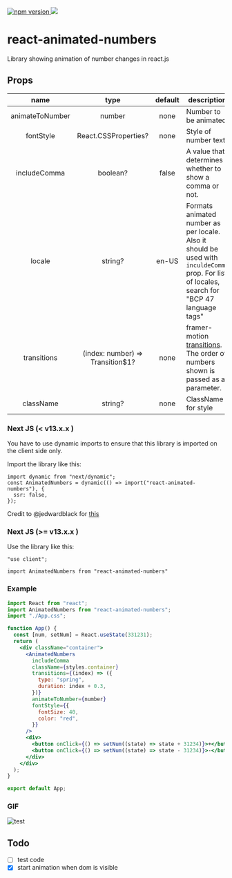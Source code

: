 <a href="https://www.npmjs.com/package/react-animated-numbers">
<img alt="npm version" src="http://img.shields.io/npm/v/react-animated-numbers.svg?style=flat-square">
</a>
<a href="https://www.npmjs.com/package/react-animated-numbers">
<img src="http://img.shields.io/npm/dm/react-animated-numbers.svg?style=flat-square">
</a>

# react-animated-numbers

Library showing animation of number changes in react.js

## Props

|      name       |               type               | default | description                                                                                                                                    |
| :-------------: | :------------------------------: | :-----: | ---------------------------------------------------------------------------------------------------------------------------------------------- |
| animateToNumber |              number              |  none   | Number to be animated                                                                                                                          |
|    fontStyle    |       React.CSSProperties?       |  none   | Style of number text                                                                                                                           |
|  includeComma   |             boolean?             |  false  | A value that determines whether to show a comma or not.                                                                                        |
|     locale      |             string?              |  en-US  | Formats animated number as per locale. Also it should be used with `inculdeComma` prop. For list of locales, search for "BCP 47 language tags" |
|   transitions   | (index: number) => Transition$1? |  none   | framer-motion [transitions](https://www.framer.com/motion/transition/). The order of numbers shown is passed as a parameter.                   |
|    className    |             string?              |  none   | ClassName for style                                                                                                                            |

### Next JS (< v13.x.x )

You have to use dynamic imports to ensure that this library is imported on the client side only.

Import the library like this:

```
import dynamic from "next/dynamic";
const AnimatedNumbers = dynamic(() => import("react-animated-numbers"), {
  ssr: false,
});
```

Credit to @jedwardblack for [this](https://github.com/heyman333/react-animated-numbers/issues/40)

### Next JS (>= v13.x.x )

Use the library like this:

```
"use client";

import AnimatedNumbers from "react-animated-numbers"
```

### Example

```jsx
import React from "react";
import AnimatedNumbers from "react-animated-numbers";
import "./App.css";

function App() {
  const [num, setNum] = React.useState(331231);
  return (
    <div className="container">
      <AnimatedNumbers
        includeComma
        className={styles.container}
        transitions={(index) => ({
          type: "spring",
          duration: index + 0.3,
        })}
        animateToNumber={number}
        fontStyle={{
          fontSize: 40,
          color: "red",
        }}
      />
      <div>
        <button onClick={() => setNum((state) => state + 31234)}>+</button>
        <button onClick={() => setNum((state) => state - 31234)}>-</button>
      </div>
    </div>
  );
}

export default App;
```

### GIF

![test](./images/example.gif)

## Todo

- [ ] test code
- [x] start animation when dom is visible
